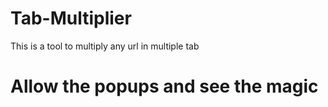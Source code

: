 # Tab-Multiplier
This is a tool to multiply any url in multiple tab 

<h1>Allow the popups and see the magic</1>
